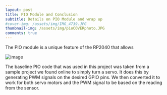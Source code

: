 ```yaml
---
layout: post
title: PIO Module and Conclusion
subtitle: Details on PIO Module and wrap up
#cover-img: /assets/img/IMG_4739.JPG
thumbnail-img: /assets/img/pioCOVERphoto.JPG
comments: true
---
```


The PIO module is a unique feature of the RP2040 that allows

![image](https://user-images.githubusercontent.com/114199773/210020325-bf07ea5f-6684-434a-8c5f-b668da1502a2.png)



The baseline PIO code that was used in this project was taken from a sample project we found online to simply turn a servo. It does this by generating PWM signals on the desired GPIO pins. We then converted it to work for both servo motors and the PWM signal to be based on the reading from the sensor.
